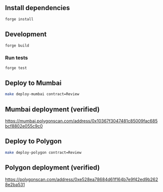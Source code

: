 ## Install dependencies

```sh
forge install
```
## Development

```sh
forge build
```

### Run tests

```sh
forge test
```

## Deploy to Mumbai

```sh
make deploy-mumbai contract=Review
```

## Mumbai deployment (verified)

https://mumbai.polygonscan.com/address/0x10367f3047481c85009fac685bcf8802e055c9c0

## Deploy to Polygon

```sh
make deploy-polygon contract=Review
```

## Polygon deployment (verified)

https://polygonscan.com/address/0xe528ea78684d61f164b7e9f42ed9b2628e2ba531
